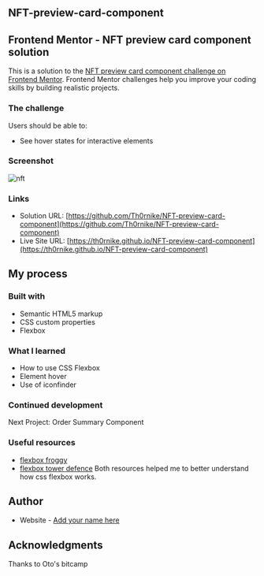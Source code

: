 ## NFT-preview-card-component
## Frontend Mentor - NFT preview card component solution

This is a solution to the [NFT preview card component challenge on Frontend Mentor](https://www.frontendmentor.io/challenges/nft-preview-card-component-SbdUL_w0U). Frontend Mentor challenges help you improve your coding skills by building realistic projects. 

### The challenge

Users should be able to:

- See hover states for interactive elements

### Screenshot

![nft](https://user-images.githubusercontent.com/116254117/198899791-b566d1c5-bf22-42c9-bb1f-e3a90e62b6be.png)


### Links

- Solution URL: [https://github.com/Th0rnike/NFT-preview-card-component](https://github.com/Th0rnike/NFT-preview-card-component)
- Live Site URL: [https://th0rnike.github.io/NFT-preview-card-component](https://th0rnike.github.io/NFT-preview-card-component)

## My process

### Built with

- Semantic HTML5 markup
- CSS custom properties
- Flexbox

### What I learned

- How to use CSS Flexbox
- Element hover
- Use of iconfinder

### Continued development

Next Project: Order Summary Component

### Useful resources

- [flexbox froggy](https://flexboxfroggy.com/)
- [flexbox tower defence](http://www.flexboxdefense.com/)
Both resources helped me to better understand how css flexbox works.

## Author

- Website - [Add your name here](https://www.your-site.com)

## Acknowledgments

Thanks to Oto's bitcamp
